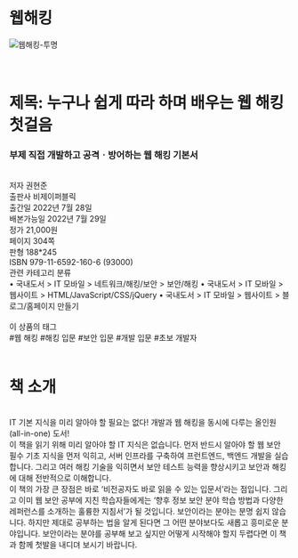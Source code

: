 # 웹해킹
![웹해킹-투명](https://user-images.githubusercontent.com/21074282/180716329-eb57edab-1cff-4be6-b3e6-7dc974c09143.png)
<br><br><br>
<h1>제목: 누구나 쉽게 따라 하며 배우는 웹 해킹 첫걸음</h1>
<h3>부제 직접 개발하고 공격ㆍ방어하는 웹 해킹 기본서</h2>
<br>
저자 권현준
<br>
출판사 비제이퍼블릭<br>
출간일 2022년 7월 28일<br>
배본가능일 2022년 7월 29일<br>
정가 21,000원<br>
페이지 304쪽<br>
판형 188*245<br>
ISBN 979-11-6592-160-6 (93000)<br>
관련 카테고리 분류<br>
•	  국내도서 > IT 모바일 > 네트워크/해킹/보안 > 보안/해킹
•	 국내도서 > IT 모바일 > 웹사이트 > HTML/JavaScript/CSS/jQuery
•	 국내도서 > IT 모바일 > 웹사이트 > 블로그/홈페이지 만들기
<br><br>
이 상품의 태그 <br>
#웹 해킹 #해킹 입문 #보안 입문 #개발 입문 #초보 개발자
<br><br>
<h1>책 소개</h1>
<br>
IT 기본 지식을 미리 알아야 할 필요는 없다!
개발과 웹 해킹을 동시에 다루는 올인원(all-in-one) 도서!
<br>
이 책을 읽기 위해 미리 알아야 할 IT 지식은 없습니다. 먼저 반드시 알아야 할 웹 보안 필수 기초 지식을 먼저 익히고, 서버 인프라를 구축하여 프런트엔드, 백엔드 개발을 실습합니다. 그리고 여러 해킹 기술을 익히면서 보안 테스트 능력을 향상시키고 보안과 해킹에 대해 전반적으로 이해합니다. 
<br>
이 책의 가장 큰 장점은 바로 ‘비전공자도 바로 읽을 수 있는 입문서’라는 점입니다. 그리고 이미 웹 보안 공부에 지친 학습자들에게는 ‘향후 정보 보안 분야 학습 방법과 다양한 레퍼런스를 소개하는 훌륭한 지침서’가 될 것입니다. 보안이라는 분야는 분명 쉽지 않습니다. 하지만 제대로 공부하는 법을 알게 된다면 그 어떤 분야보다도 새롭고 흥미로운 분야입니다. 보안이라는 분야를 공부해 보고 싶지만 어떻게 시작해야 할지 두렵다면 이 책과 함께 첫발을 내디뎌 보시기 바랍니다.

